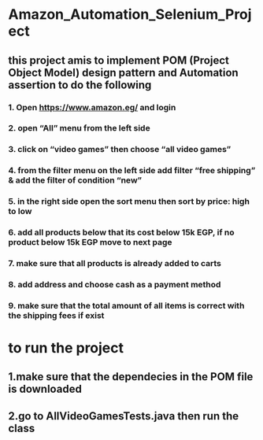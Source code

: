 # Amazon_Automation_Selenium_Project
## this project amis to implement POM (Project Object Model) design pattern and Automation assertion to do the following

###    1. Open https://www.amazon.eg/ and login
###    2. open “All” menu from the left side
###    3. click on “video games” then choose “all video games”
###    4. from the filter menu on the left side add filter “free shipping” & add the filter of condition “new”
###    5. in the right side open the sort menu then sort by price: high to low
###    6. add all products below that its cost below 15k EGP, if no product below 15k EGP move to next page
###    7. make sure that all products is already added to carts
###    8. add address and choose cash as a payment method
###    9. make sure that the total amount of all items is correct with the shipping fees if exist



# to run the project 

## 1.make sure that the dependecies in the POM file is downloaded
## 2.go to AllVideoGamesTests.java then run the class

